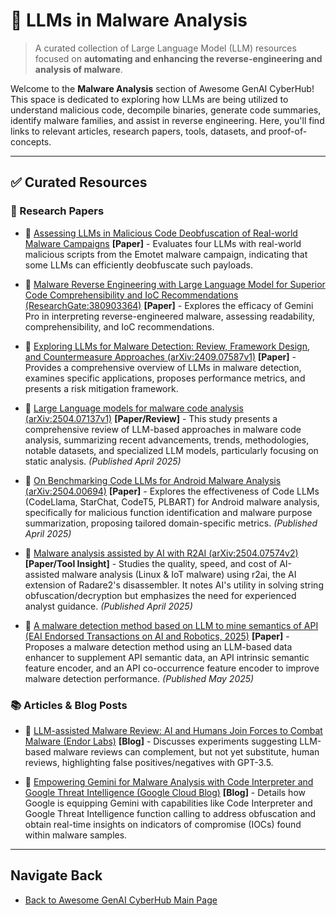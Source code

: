 # 🚀 LLMs in Malware Analysis

> A curated collection of Large Language Model (LLM) resources focused on **automating and enhancing the reverse-engineering and analysis of malware**.

Welcome to the **Malware Analysis** section of Awesome GenAI CyberHub! This space is dedicated to exploring how LLMs are being utilized to understand malicious code, decompile binaries, generate code summaries, identify malware families, and assist in reverse engineering. Here, you'll find links to relevant articles, research papers, tools, datasets, and proof-of-concepts.

---

## ✅ Curated Resources


### 📜 Research Papers

* 📄 [Assessing LLMs in Malicious Code Deobfuscation of Real-world Malware Campaigns](https://arxiv.org/html/2404.19715v1) **[Paper]** - Evaluates four LLMs with real-world malicious scripts from the Emotet malware campaign, indicating that some LLMs can efficiently deobfuscate such payloads.

* 📄 [Malware Reverse Engineering with Large Language Model for Superior Code Comprehensibility and IoC Recommendations (ResearchGate:380903364)](https://www.researchgate.net/publication/380903364_Malware_Reverse_Engineering_with_Large_Language_Model_for_Superior_Code_Comprehensibility_and_IoC_Recommendations) **[Paper]** - Explores the efficacy of Gemini Pro in interpreting reverse-engineered malware, assessing readability, comprehensibility, and IoC recommendations.

* 📄 [Exploring LLMs for Malware Detection: Review, Framework Design, and Countermeasure Approaches (arXiv:2409.07587v1)](https://arxiv.org/html/2409.07587v1) **[Paper]** - Provides a comprehensive overview of LLMs in malware detection, examines specific applications, proposes performance metrics, and presents a risk mitigation framework.

* 📄 [Large Language models for malware code analysis (arXiv:2504.07137v1)](https://arxiv.org/html/2504.07137v1) **[Paper/Review]** - This study presents a comprehensive review of LLM-based approaches in malware code analysis, summarizing recent advancements, trends, methodologies, notable datasets, and specialized LLM models, particularly focusing on static analysis. *(Published April 2025)* 

* 📄 [On Benchmarking Code LLMs for Android Malware Analysis (arXiv:2504.00694)](https://arxiv.org/html/2504.00694) **[Paper]** - Explores the effectiveness of Code LLMs (CodeLlama, StarChat, CodeT5, PLBART) for Android malware analysis, specifically for malicious function identification and malware purpose summarization, proposing tailored domain-specific metrics. *(Published April 2025)*

* 📄 [Malware analysis assisted by AI with R2AI (arXiv:2504.07574v2)](https://arxiv.org/html/2504.07574v2) **[Paper/Tool Insight]** - Studies the quality, speed, and cost of AI-assisted malware analysis (Linux & IoT malware) using r2ai, the AI extension of Radare2's disassembler. It notes AI's utility in solving string obfuscation/decryption but emphasizes the need for experienced analyst guidance. *(Published April 2025)* 

* 📄 [A malware detection method based on LLM to mine semantics of API (EAI Endorsed Transactions on AI and Robotics, 2025)](https://publications.eai.eu/index.php/airo/article/view/8880) **[Paper]** - Proposes a malware detection method using an LLM-based data enhancer to supplement API semantic data, an API intrinsic semantic feature encoder, and an API co-occurrence feature encoder to improve malware detection performance. *(Published May 2025)*


### 📚 Articles & Blog Posts

* 📰 [LLM-assisted Malware Review: AI and Humans Join Forces to Combat Malware (Endor Labs)](https://www.endorlabs.com/learn/llm-assisted-malware-review-ai-and-humans-join-forces-to-combat-malware) **[Blog]** - Discusses experiments suggesting LLM-based malware reviews can complement, but not yet substitute, human reviews, highlighting false positives/negatives with GPT-3.5.

* 📰 [Empowering Gemini for Malware Analysis with Code Interpreter and Google Threat Intelligence (Google Cloud Blog)](https://cloud.google.com/blog/topics/threat-intelligence/gemini-for-malware-analysis) **[Blog]** - Details how Google is equipping Gemini with capabilities like Code Interpreter and Google Threat Intelligence function calling to address obfuscation and obtain real-time insights on indicators of compromise (IOCs) found within malware samples.




---

## Navigate Back

* [Back to Awesome GenAI CyberHub Main Page](../../README.md)